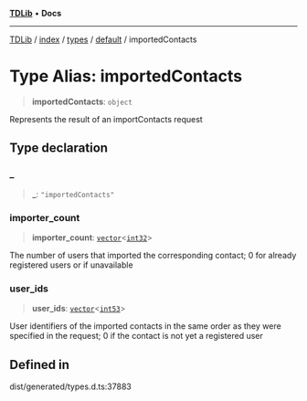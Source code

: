 [**TDLib**](../../../../../../README.md) • **Docs**

***

[TDLib](../../../../../../modules.md) / [index](../../../../../README.md) / [types](../../../README.md) / [default](../README.md) / importedContacts

# Type Alias: importedContacts

> **importedContacts**: `object`

Represents the result of an importContacts request

## Type declaration

### \_

> **\_**: `"importedContacts"`

### importer\_count

> **importer\_count**: [`vector`](vector.md)\<[`int32`](int32.md)\>

The number of users that imported the corresponding contact; 0 for already registered users or if unavailable

### user\_ids

> **user\_ids**: [`vector`](vector.md)\<[`int53`](int53.md)\>

User identifiers of the imported contacts in the same order as they were specified in the request; 0 if the contact is not yet a registered user

## Defined in

dist/generated/types.d.ts:37883
